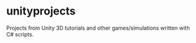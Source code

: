 # unityprojects

Projects from Unity 3D tutorials and other games/simulations written with C# scripts.

